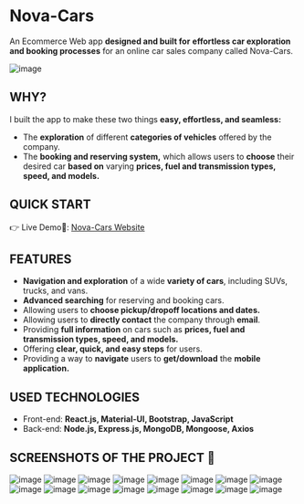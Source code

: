 # Nova-Cars

An Ecommerce Web app **designed and built for** **effortless car exploration and booking processes** for an online car sales company called Nova-Cars.

![image](https://github.com/dagmfre/Nova-Cars-An-Ecommerce-Website/assets/96683816/1a388317-571d-492d-bd0a-64ec32656ed1)

##  WHY? 
I built the app to make these two things **easy, effortless, and seamless:**

- The **exploration** of different **categories of vehicles** offered by the company.
- The **booking and reserving system,** which allows users to **choose** their desired car **based on** varying **prices, fuel and transmission types, speed, and models.**

##  QUICK START
👉 Live Demo🔗: [Nova-Cars Website](https://nova-cars.onrender.com)

##  FEATURES
- **Navigation and exploration** of a wide **variety of cars**, including SUVs, trucks, and vans.
- **Advanced searching** for reserving and booking cars.
- Allowing users to **choose pickup/dropoff locations and dates.**
- Allowing users to **directly contact** the company through **email**.
- Providing **full information** on cars such as **prices, fuel and transmission types, speed, and models.**
- Offering **clear, quick, and easy steps** for users.
- Providing a way to **navigate** users to **get/download** the **mobile application.**
  
##  USED TECHNOLOGIES
- Front-end: **React.js, Material-UI, Bootstrap, JavaScript**
- Back-end: **Node.js, Express.js, MongoDB, Mongoose, Axios**

##  SCREENSHOTS OF THE PROJECT 📸
![image](https://github.com/dagmfre/Nova-Cars-An-Ecommerce-Website/assets/96683816/1a388317-571d-492d-bd0a-64ec32656ed1)
![image](https://github.com/dagmfre/Nova-Cars-An-Ecommerce-Website/assets/96683816/761c40a2-a0fc-4c00-a9ca-48c0473cb3fd)
![image](https://github.com/dagmfre/Nova-Cars-An-Ecommerce-Website/assets/96683816/4c9d2fa1-8698-4a74-9562-7629440160bf)
![image](https://github.com/dagmfre/Nova-Cars-An-Ecommerce-Website/assets/96683816/fa28e18b-a5dd-468d-b142-84e391fc96e2)
![image](https://github.com/dagmfre/Nova-Cars-An-Ecommerce-Website/assets/96683816/f0d0f986-cbfe-40f3-8d97-0a9226ec49cc)
![image](https://github.com/dagmfre/Nova-Cars-An-Ecommerce-Website/assets/96683816/d15d1165-c3cd-45fb-9588-d38ba82e4fb4)
![image](https://github.com/dagmfre/Nova-Cars-An-Ecommerce-Website/assets/96683816/2115e8ef-5233-4d49-93e6-3482c6704fa9)
![image](https://github.com/dagmfre/Nova-Cars-An-Ecommerce-Website/assets/96683816/b1df0e7e-8a29-4337-8970-2ca3256381bb)
![image](https://github.com/dagmfre/Nova-Cars-An-Ecommerce-Website/assets/96683816/a10d99c6-ca35-4237-b8d9-1157e5d4f6d1)
![image](https://github.com/dagmfre/Nova-Cars-An-Ecommerce-Website/assets/96683816/3602d3d4-a508-405c-a9c1-30a247d44476)
![image](https://github.com/dagmfre/Nova-Cars-An-Ecommerce-Website/assets/96683816/fee8080f-689a-49d6-ab15-a0b36787ea7c)
![image](https://github.com/dagmfre/Nova-Cars-An-Ecommerce-Website/assets/96683816/7a51964c-0735-4e82-9687-b3305d418ba4)
![image](https://github.com/dagmfre/Nova-Cars-An-Ecommerce-Website/assets/96683816/814d4a5c-964a-44ae-a3fc-774ed01cc01a)
![image](https://github.com/dagmfre/Nova-Cars-An-Ecommerce-Website/assets/96683816/fc1a3ac9-8cca-42f3-8d20-c48143297f55)
![image](https://github.com/dagmfre/Nova-Cars-An-Ecommerce-Website/assets/96683816/14958401-2751-4c91-b054-3c8b8f23f801)
![image](https://github.com/dagmfre/Nova-Cars-An-Ecommerce-Website/assets/96683816/2cf8f805-f724-4fc9-a1ae-972161238847)
